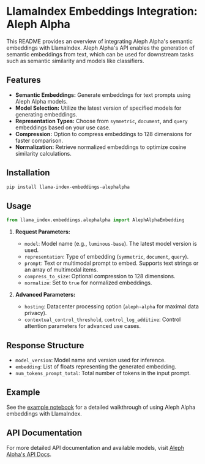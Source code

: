 # LlamaIndex Embeddings Integration: Aleph Alpha

This README provides an overview of integrating Aleph Alpha's semantic embeddings with LlamaIndex. Aleph Alpha's API enables the generation of semantic embeddings from text, which can be used for downstream tasks such as semantic similarity and models like classifiers.

## Features

- **Semantic Embeddings:** Generate embeddings for text prompts using Aleph Alpha models.
- **Model Selection:** Utilize the latest version of specified models for generating embeddings.
- **Representation Types:** Choose from `symmetric`, `document`, and `query` embeddings based on your use case.
- **Compression:** Option to compress embeddings to 128 dimensions for faster comparison.
- **Normalization:** Retrieve normalized embeddings to optimize cosine similarity calculations.

## Installation

```bash
pip install llama-index-embeddings-alephalpha
```

## Usage

```python
from llama_index.embeddings.alephalpha import AlephAlphaEmbedding
```

1. **Request Parameters:**

   - `model`: Model name (e.g., `luminous-base`). The latest model version is used.
   - `representation`: Type of embedding (`symmetric`, `document`, `query`).
   - `prompt`: Text or multimodal prompt to embed. Supports text strings or an array of multimodal items.
   - `compress_to_size`: Optional compression to 128 dimensions.
   - `normalize`: Set to `true` for normalized embeddings.

2. **Advanced Parameters:**
   - `hosting`: Datacenter processing option (`aleph-alpha` for maximal data privacy).
   - `contextual_control_threshold`, `control_log_additive`: Control attention parameters for advanced use cases.

## Response Structure

- `model_version`: Model name and version used for inference.
- `embedding`: List of floats representing the generated embedding.
- `num_tokens_prompt_total`: Total number of tokens in the input prompt.

## Example

See the [example notebook](../../../docs/examples/embeddings/alephalpha.ipynb) for a detailed walkthrough of using Aleph Alpha embeddings with LlamaIndex.

## API Documentation

For more detailed API documentation and available models, visit [Aleph Alpha's API Docs](https://docs.aleph-alpha.com/api/semantic-embed/).
